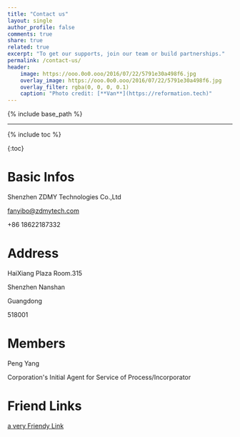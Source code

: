 ```yaml
---
title: "Contact us"
layout: single
author_profile: false
comments: true
share: true
related: true
excerpt: "To get our supports, join our team or build partnerships."
permalink: /contact-us/
header:
    image: https://ooo.0o0.ooo/2016/07/22/5791e30a498f6.jpg
    overlay_image: https://ooo.0o0.ooo/2016/07/22/5791e30a498f6.jpg
    overlay_filter: rgba(0, 0, 0, 0.1)
    caption: "Photo credit: [**Van**](https://reformation.tech)"
---
```


{% include base_path %}

-------------

{% include toc %}

{:toc}



# Basic Infos

Shenzhen ZDMY Technologies Co.,Ltd

fanyibo@zdmytech.com

+86 18622187332


# Address

HaiXiang Plaza Room.315

Shenzhen Nanshan

Guangdong

518001


# Members

Peng Yang

Corporation's Initial Agent for Service of Process/Incorporator


# Friend Links

[ a very Friendy Link](apple.com)

